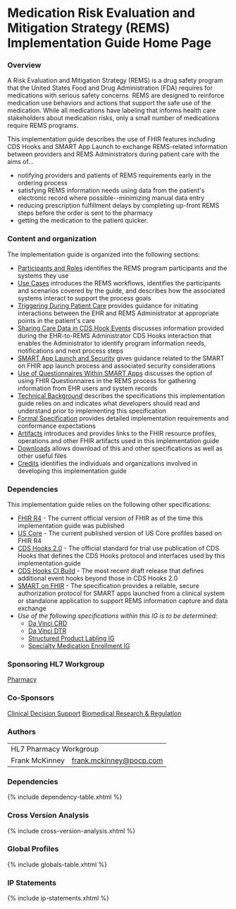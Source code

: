 # Medication Risk Evaluation and Mitigation Strategy (REMS) Implementation Guide Home Page

### Overview
A Risk Evaluation and Mitigation Strategy (REMS) is a drug safety program that the United States Food and Drug Administration (FDA) requires for medications with serious safety concerns. REMS are designed to reinforce medication use behaviors and actions that support the safe use of the medication. While all medications have labeling that informs health care stakeholders about medication risks, only a small number of medications require REMS programs.

This implementation guide describes the use of FHIR features including CDS Hooks and SMART App Launch to exchange REMS-related information between providers and REMS Administrators during patient care with the aims of...
- notifying providers and patients of REMS requirements early in the ordering process
- satisfying REMS information needs using data from the patient's electronic record where possible--minimizing manual data entry
- reducing prescription fulfillment delays by completing up-front REMS steps before the order is sent to the pharmacy
- getting the medication to the patient quicker.

<p></p>

### Content and organization
The implementation guide is organized into the following sections:
* [Participants and Roles](roles.html) identifies the REMS program participants and the systems they use
* [Use Cases](use-cases.html) introduces the REMS workflows, identifies the participants and scenarios covered by the guide, and describes how the associated systems interact to support the process goals
* [Triggering During Patient Care](cds-triggers.html) provides guidance for initiating interactions between the EHR and REMS Administrator at appropriate points in the patient's care
* [Sharing Care Data in CDS Hook Events](cds-data-sharing.html) discusses information provided during the EHR-to-REMS Administrator CDS Hooks interaction that enables the Administrator to identify program information needs, notifications and next process steps
* [SMART App Launch and Security](smart-launch-and-security.html) gives guidance related to the SMART on FHIR app launch process and associated security considerations
* [Use of Questionnaires Within SMART Apps](questionnaires.html) discusses the option of using FHIR Questionnaires in the REMS process for gathering information from EHR users and system records
* [Technical Background](technical-background.html) describes the specifications this implementation guide relies on and indicates what developers should read and understand prior to implementing this specification
* [Formal Specification](specification.html) provides detailed implementation requirements and conformance expectations
* [Artifacts](artifacts.html) introduces and provides links to the FHIR resource profiles, operations and other FHIR artifacts used in this implementation guide
* [Downloads](downloads.html) allows download of this and other specifications as well as other useful files
* [Credits](credits.html) identifies the individuals and organizations involved in developing this implementation guide

<p></p>

### Dependencies 
This implementation guide relies on the following other specifications: 

* [FHIR R4](http://hl7.org/fhir/R4/) - The current official version of FHIR as of the time this implementation guide was published
* [US Core](http://hl7.org/fhir/us/core) - The current published version of US Core profiles based on FHIR R4
* [CDS Hooks 2.0](https://cds-hooks.hl7.org/2.0/) - The official standard for trial use publication of CDS Hooks that defines the CDS Hooks protocol and interfaces used by this implementation guide
* [CDS Hooks CI Build](https://cds-hooks.org/specification/current/) - The most recent draft release that defines additional event hooks beyond those in CDS Hooks 2.0
* [SMART on FHIR](http://hl7.org/fhir/smart-app-launch) - The specification provides a reliable, secure authorization protocol for SMART apps launched from a clinical system or standalone application to support REMS information capture and data exchange
* _Use of the following specifications within this IG is to be determined:_
  * [Da Vinci CRD](https://build.fhir.org/ig/HL7/davinci-crd/)
  * [Da Vinci DTR](https://build.fhir.org/ig/HL7/davinci-dtr/)
  * [Structured Product Labling IG](https://build.fhir.org/ig/HL7/fhir-spl/branches/main/index.html)
  * [Specialty Medication Enrollment IG](https://build.fhir.org/ig/HL7/fhir-specialty-rx/artifacts.html)

<p></p>

### Sponsoring HL7 Workgroup  
[Pharmacy](https://confluence.hl7.org/display/PHAR)

<p></p>

### Co-Sponsors 
[Clinical Decision Support](https://confluence.hl7.org/display/CDS)
[Biomedical Research & Regulation](https://confluence.hl7.org/display/BRR)

<p></p>

### Authors

<table class="grid">
    <tbody>
	  <tr>
		<td colspan="2">HL7 Pharmacy Workgroup</td>
  	  </tr>
	  <tr>
		<td>Frank McKinney</td>
		<td><a href="mailto:frank.mckinney@pocp.com">frank.mckinney@pocp.com</a></td>
	  </tr>
	</tbody>
  </table>

<p></p>


### Dependencies
{% include dependency-table.xhtml %}

### Cross Version Analysis
{% include cross-version-analysis.xhtml %}

### Global Profiles
{% include globals-table.xhtml %}

### IP Statements
{% include ip-statements.xhtml %}
